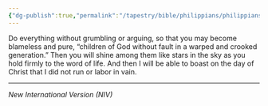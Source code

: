 ```yaml
---
{"dg-publish":true,"permalink":"/tapestry/bible/philippians/philippians-2-14-16/","title":"Philippians 2:14–16","tags":["bible-verse","bible-verse"],"dgHomeLink":true,"dgShowLocalGraph":true,"dgEnableSearch":true}
---
```


Do everything without grumbling or arguing, so that you may become blameless and pure, “children of God without fault in a warped and crooked generation.” Then you will shine among them like stars in the sky as you hold firmly to the word of life. And then I will be able to boast on the day of Christ that I did not run or labor in vain.

---
*New International Version (NIV)*